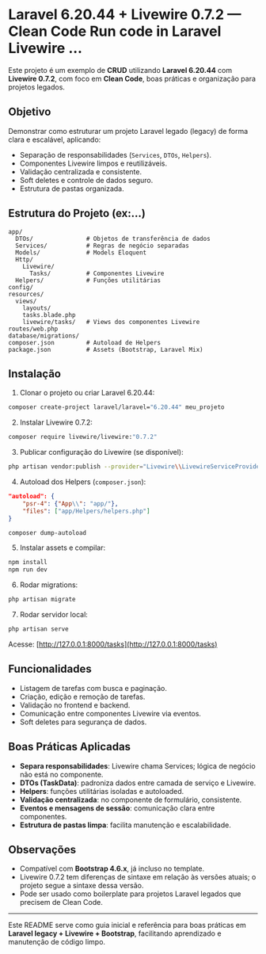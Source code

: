 # Laravel 6.20.44 + Livewire 0.7.2 — Clean Code Run code in Laravel Livewire ...

Este projeto é um exemplo de **CRUD** utilizando **Laravel 6.20.44** com **Livewire 0.7.2**, com foco em **Clean Code**, boas práticas e organização para projetos legados.

## Objetivo

Demonstrar como estruturar um projeto Laravel legado (legacy) de forma clara e escalável, aplicando:

- Separação de responsabilidades (`Services`, `DTOs`, `Helpers`).
- Componentes Livewire limpos e reutilizáveis.
- Validação centralizada e consistente.
- Soft deletes e controle de dados seguro.
- Estrutura de pastas organizada.

## Estrutura do Projeto (ex:...)

```
app/
  DTOs/               # Objetos de transferência de dados
  Services/           # Regras de negócio separadas
  Models/             # Models Eloquent
  Http/
    Livewire/
      Tasks/          # Componentes Livewire
  Helpers/            # Funções utilitárias
config/
resources/
  views/
    layouts/
    tasks.blade.php
    livewire/tasks/   # Views dos componentes Livewire
routes/web.php
database/migrations/
composer.json         # Autoload de Helpers
package.json          # Assets (Bootstrap, Laravel Mix)
```

## Instalação

1. Clonar o projeto ou criar Laravel 6.20.44:
```bash
composer create-project laravel/laravel="6.20.44" meu_projeto
```

2. Instalar Livewire 0.7.2:
```bash
composer require livewire/livewire:"0.7.2"
```

3. Publicar configuração do Livewire (se disponível):
```bash
php artisan vendor:publish --provider="Livewire\\LivewireServiceProvider" --tag=livewire
```

4. Autoload dos Helpers (`composer.json`):
```json
"autoload": {
    "psr-4": {"App\\": "app/"},
    "files": ["app/Helpers/helpers.php"]
}
```
```bash
composer dump-autoload
```

5. Instalar assets e compilar:
```bash
npm install
npm run dev
```

6. Rodar migrations:
```bash
php artisan migrate
```

7. Rodar servidor local:
```bash
php artisan serve
```
Acesse: [http://127.0.0.1:8000/tasks](http://127.0.0.1:8000/tasks)

## Funcionalidades

- Listagem de tarefas com busca e paginação.
- Criação, edição e remoção de tarefas.
- Validação no frontend e backend.
- Comunicação entre componentes Livewire via eventos.
- Soft deletes para segurança de dados.

## Boas Práticas Aplicadas

- **Separa responsabilidades**: Livewire chama Services; lógica de negócio não está no componente.
- **DTOs (TaskData)**: padroniza dados entre camada de serviço e Livewire.
- **Helpers**: funções utilitárias isoladas e autoloaded.
- **Validação centralizada**: no componente de formulário, consistente.
- **Eventos e mensagens de sessão**: comunicação clara entre componentes.
- **Estrutura de pastas limpa**: facilita manutenção e escalabilidade.

## Observações

- Compatível com **Bootstrap 4.6.x**, já incluso no template.
- Livewire 0.7.2 tem diferenças de sintaxe em relação às versões atuais; o projeto segue a sintaxe dessa versão.
- Pode ser usado como boilerplate para projetos Laravel legados que precisem de Clean Code.

---

Este README serve como guia inicial e referência para boas práticas em **Laravel legacy + Livewire + Bootstrap**, facilitando aprendizado e manutenção de código limpo.